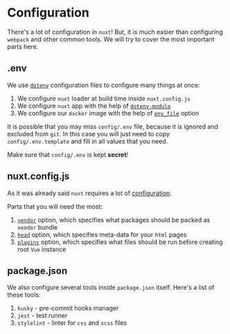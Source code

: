 # Configuration

There's a lot of configuration in `nuxt`! But, it is much easier than configuring `webpack` and other common tools. We will try to cover the most important parts here.

## .env

We use [`dotenv`](https://www.npmjs.com/package/dotenv) configuration files to configure many things at once:

1. We configure `nuxt` loader at build time inside `nuxt.config.js`
2. We configure `nuxt` app with the help of [`dotenv-module`](https://github.com/nuxt-community/dotenv-module)
3. We configure our `docker` image with the help of [`env_file`](https://docs.docker.com/compose/environment-variables/#the-env_file-configuration-option) option

It is possible that you may miss `config/.env` file, because it is ignored and excluded from `git`. In this case you will just need to copy `config/.env.template` and fill in all values that you need.

Make sure that `config/.env` is kept **secret**!

## nuxt.config.js

As it was already said `nuxt` requires a lot of [configuration](https://nuxtjs.org/guide/configuration).

Parts that you will need the most:

1. [`vendor`](https://nuxtjs.org/api/configuration-build#vendor) option, which specifies what packages should be packed as `vendor` bundle
2. [`head`](https://nuxtjs.org/api/configuration-head) option, which specifies meta-data for your `html` pages
3. [`plugins`](https://nuxtjs.org/api/configuration-plugins) option, which specifies what files should be run before creating root `Vue` instance

## package.json

We also configure several tools inside `package.json` itself. Here's a list of these tools:

1. `husky` - pre-commit hooks manager
2. `jest` - test runner
3. `stylelint` - linter for `css` and `scss` files

